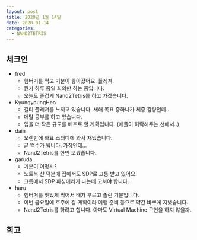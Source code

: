 ```yaml
---
layout: post
title: 2020년 1월 14일
date: 2020-01-14
categories:
  - NAND2TETRIS
---
```


## 체크인

- fred
  - 햄버거를 먹고 기분이 좋아졌어요. 플레져.
  - 뭔가 하루 종일 회의만 하는 중입니다.
  - 오늘도 즐겁게 Nand2Tetris를 하고 가겠습니다.
- KyungyoungHeo
  - 길티 플레저를 느끼고 있습니다. 새해 목표 중하나가 체중 감량인데..
  - 메탈 공부를 하고 있습니다.
  - 앱을 더 작은 규모를 배포로 할 계획입니다. (애플이 허락해주는 선에서..)
- dain
  - 오랜만에 화요 스터디에 와서 재밌습니다.
  - 곧 백수가 됩니다. 가장인데...
  - Nand2Tetris를 한번 보겠습니다.
- garuda
  - 기분이 어떻지?
  - 노트북 산 덕분에 집에서도 SDP로 고통 받고 있어요.
  - 크롬에서 SDP 파싱에러가 나는데 고쳐야 합니다.
- haru
  - 햄버거를 맛있게 먹어서 배가 부르고 졸린 기분입니다.
  - 이번 금요일에 호주에 갈 계획이라 여행 준비 등으로 약간 바쁘게 지냈습니다.
  - Nand2Tetris를 하려고 합니다. 아마도 Virtual Machine 구현을 하지 않을까.

## 회고
